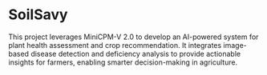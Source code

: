 # SoilSavy
This project leverages MiniCPM-V 2.0 to develop an AI-powered system for plant health assessment and crop recommendation. It integrates image-based disease detection and deficiency analysis to provide actionable insights for farmers, enabling smarter decision-making in agriculture.
